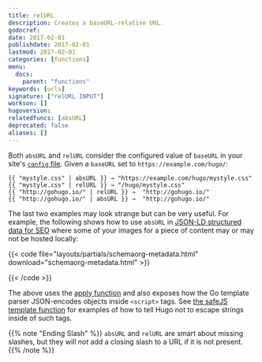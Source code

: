 ```yaml
---
title: relURL
description: Creates a baseURL-relative URL.
godocref:
date: 2017-02-01
publishdate: 2017-02-01
lastmod: 2017-02-01
categories: [functions]
menu:
  docs:
    parent: "functions"
keywords: [urls]
signature: ["relURL INPUT"]
workson: []
hugoversion:
relatedfuncs: [absURL]
deprecated: false
aliases: []
---
```


Both `absURL` and `relURL` consider the configured value of `baseURL` in your site's [`config` file][configuration]. Given a `baseURL` set to `https://example.com/hugo/`:

```
{{ "mystyle.css" | absURL }} → "https://example.com/hugo/mystyle.css"
{{ "mystyle.css" | relURL }} → "/hugo/mystyle.css"
{{ "http://gohugo.io/" | relURL }} →  "http://gohugo.io/"
{{ "http://gohugo.io/" | absURL }} →  "http://gohugo.io/"
```

The last two examples may look strange but can be very useful. For example, the following shows how to use `absURL` in [JSON-LD structured data for SEO][jsonld] where some of your images for a piece of content may or may not be hosted locally:

{{< code file="layouts/partials/schemaorg-metadata.html" download="schemaorg-metadata.html" >}}
<script type="application/ld+json">
{
    "@context" : "http://schema.org",
    "@type" : "BlogPosting",
    "image" : {{ apply .Params.images "absURL" "." }}
}
</script>
{{< /code >}}

The above uses the [apply function][] and also exposes how the Go template parser JSON-encodes objects inside `<script>` tags. See [the safeJS template function][safejs] for examples of how to tell Hugo not to escape strings inside of such tags.

{{% note "Ending Slash" %}}
`absURL` and `relURL` are smart about missing slashes, but they will *not* add a closing slash to a URL if it is not present.
{{% /note %}}

[apply function]: /functions/apply/
[configuration]: /getting-started/configuration/
[jsonld]: https://developers.google.com/search/docs/guides/intro-structured-data
[safejs]: /functions/safejs
